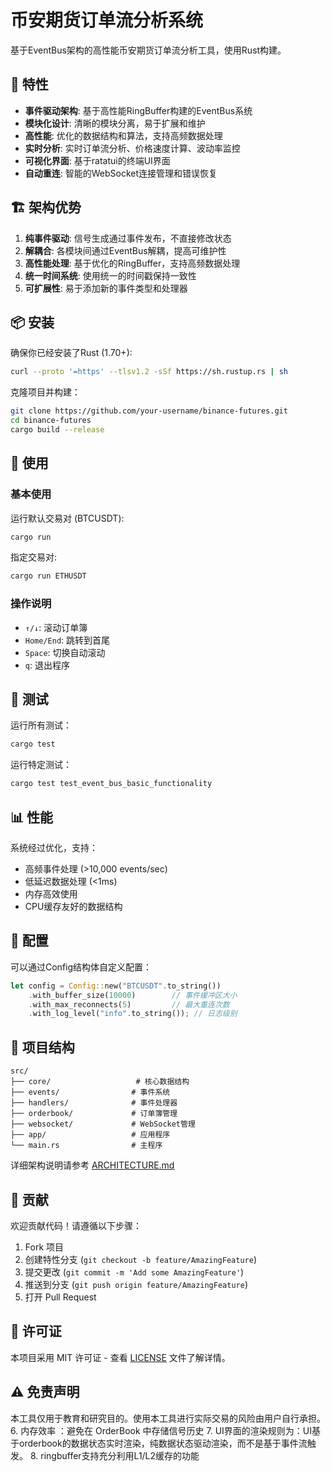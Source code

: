 # 币安期货订单流分析系统

基于EventBus架构的高性能币安期货订单流分析工具，使用Rust构建。

## 🚀 特性

- **事件驱动架构**: 基于高性能RingBuffer构建的EventBus系统
- **模块化设计**: 清晰的模块分离，易于扩展和维护
- **高性能**: 优化的数据结构和算法，支持高频数据处理
- **实时分析**: 实时订单流分析、价格速度计算、波动率监控
- **可视化界面**: 基于ratatui的终端UI界面
- **自动重连**: 智能的WebSocket连接管理和错误恢复

## 🏗️ 架构优势

1. **纯事件驱动**: 信号生成通过事件发布，不直接修改状态
2. **解耦合**: 各模块间通过EventBus解耦，提高可维护性
3. **高性能处理**: 基于优化的RingBuffer，支持高频数据处理
4. **统一时间系统**: 使用统一的时间戳保持一致性
5. **可扩展性**: 易于添加新的事件类型和处理器

## 📦 安装

确保你已经安装了Rust (1.70+):

```bash
curl --proto '=https' --tlsv1.2 -sSf https://sh.rustup.rs | sh
```

克隆项目并构建：

```bash
git clone https://github.com/your-username/binance-futures.git
cd binance-futures
cargo build --release
```

## 🚀 使用

### 基本使用

运行默认交易对 (BTCUSDT):
```bash
cargo run
```

指定交易对:
```bash
cargo run ETHUSDT
```

### 操作说明

- `↑/↓`: 滚动订单簿
- `Home/End`: 跳转到首尾
- `Space`: 切换自动滚动
- `q`: 退出程序

## 🧪 测试

运行所有测试：
```bash
cargo test
```

运行特定测试：
```bash
cargo test test_event_bus_basic_functionality
```

## 📊 性能

系统经过优化，支持：
- 高频事件处理 (>10,000 events/sec)
- 低延迟数据处理 (<1ms)
- 内存高效使用
- CPU缓存友好的数据结构

## 🔧 配置

可以通过Config结构体自定义配置：

```rust
let config = Config::new("BTCUSDT".to_string())
    .with_buffer_size(10000)        // 事件缓冲区大小
    .with_max_reconnects(5)         // 最大重连次数
    .with_log_level("info".to_string()); // 日志级别
```

## 📁 项目结构

```
src/
├── core/                   # 核心数据结构
├── events/                # 事件系统
├── handlers/              # 事件处理器
├── orderbook/             # 订单簿管理
├── websocket/             # WebSocket管理
├── app/                   # 应用程序
└── main.rs                # 主程序
```

详细架构说明请参考 [ARCHITECTURE.md](ARCHITECTURE.md)

## 🤝 贡献

欢迎贡献代码！请遵循以下步骤：

1. Fork 项目
2. 创建特性分支 (`git checkout -b feature/AmazingFeature`)
3. 提交更改 (`git commit -m 'Add some AmazingFeature'`)
4. 推送到分支 (`git push origin feature/AmazingFeature`)
5. 打开 Pull Request

## 📄 许可证

本项目采用 MIT 许可证 - 查看 [LICENSE](LICENSE) 文件了解详情。

## ⚠️ 免责声明

本工具仅用于教育和研究目的。使用本工具进行实际交易的风险由用户自行承担。
6. 内存效率 ：避免在 OrderBook 中存储信号历史
7. UI界面的渲染规则为：UI基于orderbook的数据状态实时渲染，纯数据状态驱动渲染，而不是基于事件流触发。
8. ringbuffer支持充分利用L1/L2缓存的功能
